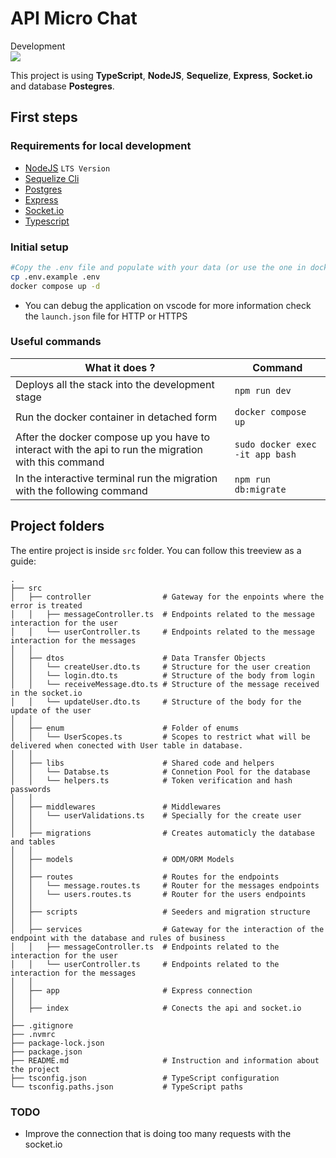 # API Micro Chat

Development                                                                           
![](https://img.shields.io/badge/build-passing-brightgreen) 

This project is using **TypeScript**, **NodeJS**, **Sequelize**, **Express**, **Socket.io** and database **Postegres**.

## First steps

### Requirements for local development

-   [NodeJS](https://nodejs.org/en/) `LTS Version`
-   [Sequelize Cli](https://sequelize.org/docs/v7/cli/)
-   [Postgres](https://www.postgresql.org/)
-   [Express](https://expressjs.com/)
-   [Socket.io](https://socket.io/pt-br/)
-   [Typescript](https://www.typescriptlang.org/)

### Initial setup

```sh
#Copy the .env file and populate with your data (or use the one in docker compose for local development)
cp .env.example .env
docker compose up -d
```

-   You can debug the application on vscode for more information check the `launch.json` file for HTTP or HTTPS

### Useful commands

| What it does ?                                                                           | Command                                                                             |
| ---------------------------------------------------------------------------------------- | ----------------------------------------------------------------------------------- |
| Deploys all the stack into the development stage                                         | `npm run dev`                                                                |
| Run the docker container in detached form                                         | `docker compose up`                                                                |
| After the docker compose up you have to interact with the api to run the migration with this command                                          | `sudo docker exec -it app bash`                                                               |
| In the interactive terminal run the migration with the following command                                          | `npm run db:migrate`                                                               |

## Project folders

The entire project is inside `src` folder. You can follow this treeview as a guide:

```
.
├── src
│   ├── controller                # Gateway for the enpoints where the error is treated
│   │   ├── messageController.ts  # Endpoints related to the message interaction for the user
│   │   └── userController.ts     # Endpoints related to the message interaction for the messages
│   │
│   ├── dtos                      # Data Transfer Objects
│   │   └── createUser.dto.ts     # Structure for the user creation
│   │   └── login.dto.ts          # Structure of the body from login
│   │   └── receiveMessage.dto.ts # Structure of the message received in the socket.io
│   │   └── updateUser.dto.ts     # Structure of the body for the update of the user
│   │
│   ├── enum                      # Folder of enums
│   │   └── UserScopes.ts         # Scopes to restrict what will be delivered when conected with User table in database.
│   │
│   ├── libs                      # Shared code and helpers
│   │   └── Databse.ts            # Connetion Pool for the database
│   │   └── helpers.ts            # Token verification and hash passwords
│   │
│   ├── middlewares               # Middlewares
│   │   └── userValidations.ts    # Specially for the create user
│   │
│   ├── migrations                # Creates automaticly the database and tables
│   │
│   ├── models                    # ODM/ORM Models
│   │
│   ├── routes                    # Routes for the endpoints
│   │   └── message.routes.ts     # Router for the messages endpoints
│   │   └── users.routes.ts       # Router for the users endpoints
│   │
│   ├── scripts                   # Seeders and migration structure
│   │
│   ├── services                  # Gateway for the interaction of the endpoint with the database and rules of business
│   │   ├── messageController.ts  # Endpoints related to the interaction for the user
│   │   └── userController.ts     # Endpoints related to the interaction for the messages
│   │
│   ├── app                       # Express connection
│   │
│   ├── index                     # Conects the api and socket.io
│
├── .gitignore
├── .nvmrc
├── package-lock.json
├── package.json
├── README.md                     # Instruction and information about the project
├── tsconfig.json                 # TypeScript configuration
└── tsconfig.paths.json           # TypeScript paths
```

### TODO

-   Improve the connection that is doing too many requests with the socket.io


